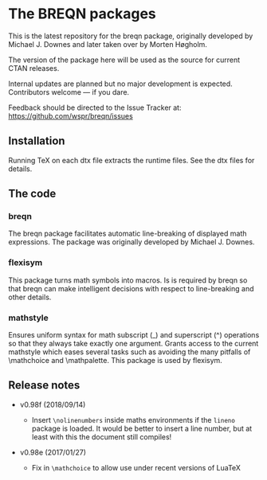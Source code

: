 # The BREQN packages

This is the latest repository for the breqn package, originally developed by Michael J. Downes and later taken over by Morten Høgholm.

The version of the package here will be used as the source for current CTAN releases.

Internal updates are planned but no major development is expected. Contributors welcome — if you dare.

Feedback should be directed to the Issue Tracker at:
  <https://github.com/wspr/breqn/issues>

## Installation

Running TeX on each dtx file extracts the runtime files. See the dtx
files for details.

## The code

### breqn

The breqn package facilitates automatic line-breaking of displayed
math expressions. The package was originally developed by Michael
J. Downes.

### flexisym

This package turns math symbols into macros.
Is is required by breqn so that breqn can make intelligent decisions
with respect to line-breaking and other details.

### mathstyle

Ensures uniform syntax for math subscript (_) and superscript (^)
operations so that they always take exactly one argument.
Grants access to the current mathstyle which eases several tasks such
as avoiding the many pitfalls of \mathchoice and \mathpalette.
This package is used by flexisym.

## Release notes

* v0.98f (2018/09/14)

  * Insert `\nolinenumbers` inside maths environments if the `lineno` package is loaded.
    It would be better to insert a line number, but at least with this the document still compiles!

* v0.98e (2017/01/27)

  * Fix in `\mathchoice` to allow use under recent versions of LuaTeX
